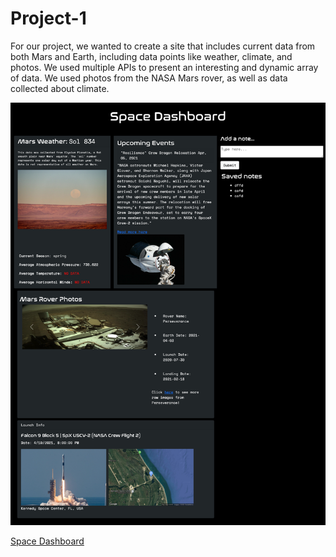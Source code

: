 # Project-1

<!-- Description -->
For our project, we wanted to create a site that includes current data from both Mars and Earth, including data points like weather, climate, and photos. We used multiple APIs to present an interesting and dynamic array of data. We used photos from the NASA Mars rover, as well as data collected about climate.

<!-- Screenshots -->
![Portfolio Site](./assets/images/screenshot.png)


<!-- Link to the deployed site -->
[Space Dashboard](https://joshwrightdev.github.io/Project-1/)
